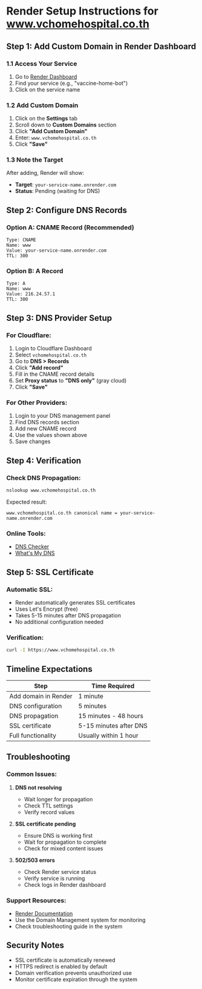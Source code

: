 # Render Setup Instructions for www.vchomehospital.co.th

## Step 1: Add Custom Domain in Render Dashboard

### 1.1 Access Your Service
1. Go to [Render Dashboard](https://dashboard.render.com)
2. Find your service (e.g., "vaccine-home-bot")
3. Click on the service name

### 1.2 Add Custom Domain
1. Click on the **Settings** tab
2. Scroll down to **Custom Domains** section
3. Click **"Add Custom Domain"**
4. Enter: `www.vchomehospital.co.th`
5. Click **"Save"**

### 1.3 Note the Target
After adding, Render will show:
- **Target**: `your-service-name.onrender.com`
- **Status**: Pending (waiting for DNS)

## Step 2: Configure DNS Records

### Option A: CNAME Record (Recommended)
```dns
Type: CNAME
Name: www
Value: your-service-name.onrender.com
TTL: 300
```

### Option B: A Record
```dns
Type: A
Name: www
Value: 216.24.57.1
TTL: 300
```

## Step 3: DNS Provider Setup

### For Cloudflare:
1. Login to Cloudflare Dashboard
2. Select `vchomehospital.co.th`
3. Go to **DNS > Records**
4. Click **"Add record"**
5. Fill in the CNAME record details
6. Set **Proxy status** to **"DNS only"** (gray cloud)
7. Click **"Save"**

### For Other Providers:
1. Login to your DNS management panel
2. Find DNS records section
3. Add new CNAME record
4. Use the values shown above
5. Save changes

## Step 4: Verification

### Check DNS Propagation:
```bash
nslookup www.vchomehospital.co.th
```

Expected result:
```
www.vchomehospital.co.th canonical name = your-service-name.onrender.com
```

### Online Tools:
- [DNS Checker](https://dnschecker.org)
- [What's My DNS](https://whatsmydns.net)

## Step 5: SSL Certificate

### Automatic SSL:
- Render automatically generates SSL certificates
- Uses Let's Encrypt (free)
- Takes 5-15 minutes after DNS propagation
- No additional configuration needed

### Verification:
```bash
curl -I https://www.vchomehospital.co.th
```

## Timeline Expectations

| Step | Time Required |
|------|---------------|
| Add domain in Render | 1 minute |
| DNS configuration | 5 minutes |
| DNS propagation | 15 minutes - 48 hours |
| SSL certificate | 5-15 minutes after DNS |
| Full functionality | Usually within 1 hour |

## Troubleshooting

### Common Issues:

1. **DNS not resolving**
   - Wait longer for propagation
   - Check TTL settings
   - Verify record values

2. **SSL certificate pending**
   - Ensure DNS is working first
   - Wait for propagation to complete
   - Check for mixed content issues

3. **502/503 errors**
   - Check Render service status
   - Verify service is running
   - Check logs in Render dashboard

### Support Resources:
- [Render Documentation](https://render.com/docs/custom-domains)
- Use the Domain Management system for monitoring
- Check troubleshooting guide in the system

## Security Notes

- SSL certificate is automatically renewed
- HTTPS redirect is enabled by default
- Domain verification prevents unauthorized use
- Monitor certificate expiration through the system
